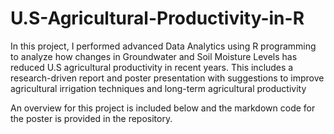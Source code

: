# U.S-Agricultural-Productivity-in-R

In this project, I performed advanced Data Analytics using R programming to analyze how changes in Groundwater and Soil Moisture Levels has reduced U.S agricultural productivity in recent years. This includes a research-driven report and poster presentation with suggestions to improve agricultural irrigation techniques and long-term agricultural productivity

An overview for this project is included below and the markdown code for the poster is provided in the repository.
